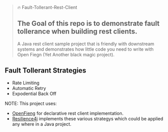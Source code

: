>
> 🔥 Fault-Tollerant-Rest-Client
> 
> ## The Goal of this repo is to demonstrate fault tollerance when building rest clients.
> A Java rest client sample project that is friendly with downstream systems and demonstrates
> how little code you need to write with Open Fiegn (Yet Another black magic project).

## Fault Tollerant Strategies
 - Rate Limiting
 - Automatic Retry 
 - Expodential Back Off

NOTE: This project uses:
 - [OpenFieng](https://spring.io/projects/spring-cloud-openfeign#overview) for declarative rest client implementation. 
 - [Resilience4j](https://github.com/resilience4j/resilience4j) implements these various strategys which could be applied any where in a Java project.

